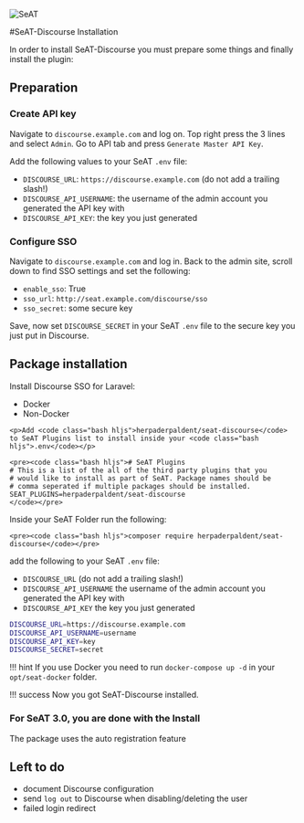 ![SeAT](https://i.imgur.com/aPPOxSK.png)


#SeAT-Discourse Installation

In order to install SeAT-Discourse you must prepare some things and finally install the plugin:

## Preparation

### Create API key

Navigate to `discourse.example.com` and log on. Top right press the 3 lines and select `Admin`. Go to API tab and press `Generate Master API Key`.

Add the following values to your SeAT `.env` file:

* `DISCOURSE_URL`: `https://discourse.example.com` (do not add a trailing slash!)
* `DISCOURSE_API_USERNAME`: the username of the admin account you generated the API key with
* `DISCOURSE_API_KEY`: the key you just generated

### Configure SSO

Navigate to `discourse.example.com` and log in. Back to the admin site, scroll down to find SSO settings and set the following:
 
 * `enable_sso`: True
 * `sso_url`: `http://seat.example.com/discourse/sso`
 * `sso_secret`: some secure key

Save, now set `DISCOURSE_SECRET` in your SeAT `.env` file to the secure key you just put in Discourse.

## Package installation
Install Discourse SSO for Laravel:

<section class="mdc-tabs">
<ul class="mdc-tab-bar">
  <li class="mdc-tab active"><a role="tab" data-toggle="tab">Docker</a></li>
  <li class="mdc-tab"><a role="tab" data-toggle="tab">Non-Docker</a></li>
</ul>
<div class="mdc-panels">
<div role="tabpanel" class="mdc-panel active">

    <p>Add <code class="bash hljs">herpaderpaldent/seat-discourse</code> to SeAT Plugins list to install inside your <code class="bash hljs">.env</code></p>

    <pre><code class="bash hljs"># SeAT Plugins
    # This is a list of the all of the third party plugins that you
    # would like to install as part of SeAT. Package names should be
    # comma seperated if multiple packages should be installed.
    SEAT_PLUGINS=herpaderpaldent/seat-discourse
    </code></pre>

</div>
<div role="tabpanel" class="mdc-panel">
    <p>Inside your SeAT Folder run the following:</p>

    <pre><code class="bash hljs">composer require herpaderpaldent/seat-discourse</code></pre>

</div>
</section>


add the following to your SeAT `.env` file:

* `DISCOURSE_URL` (do not add a trailing slash!)
* `DISCOURSE_API_USERNAME` the username of the admin account you generated the API key with
* `DISCOURSE_API_KEY` the key you just generated

```bash
DISCOURSE_URL=https://discourse.example.com
DISCOURSE_API_USERNAME=username
DISCOURSE_API_KEY=key
DISCOURSE_SECRET=secret
```

!!! hint 
    If you use Docker you need to run `docker-compose up -d` in your `opt/seat-docker` folder.

!!! success 
    Now you got SeAT-Discourse installed. 

### For SeAT 3.0, you are done with the Install

The package uses the auto registration feature



## Left to do

* document Discourse configuration
* send `log out` to Discourse when disabling/deleting the user
* failed login redirect